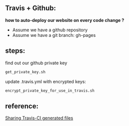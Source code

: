 
Travis + Github: 
----
**how to auto-deploy our website on every code change ?**
- Assume we have a github repository
- Assume we have a git branch: gh-pages



steps:
---

 find out our github private key
```bash
get_private_key.sh
```

 update .travis.yml with encrypted keys:
```bash
encrypt_private_key_for_use_in_travis.sh
```

reference:
---
 [Sharing Travis-CI generated files](http://sleepycoders.blogspot.co.il/2013/03/sharing-travis-ci-generated-files.html)
